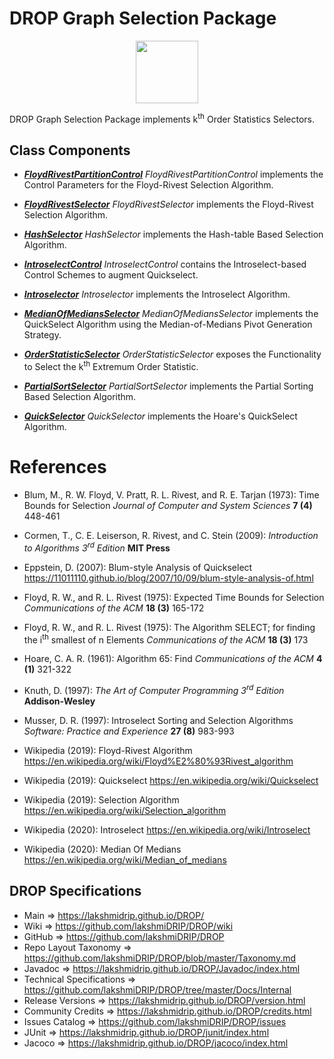 # DROP Graph Selection Package

<p align="center"><img src="https://github.com/lakshmiDRIP/DROP/blob/master/DRIP_Logo.gif?raw=true" width="100"></p>

DROP Graph Selection Package implements k<sup>th</sup> Order Statistics Selectors.


## Class Components

 * [***FloydRivestPartitionControl***](https://github.com/lakshmiDRIP/DROP/tree/master/src/main/java/org/drip/graph/selection/FloydRivestPartitionControl.java)
 <i>FloydRivestPartitionControl</i> implements the Control Parameters for the Floyd-Rivest Selection Algorithm.

 * [***FloydRivestSelector***](https://github.com/lakshmiDRIP/DROP/tree/master/src/main/java/org/drip/graph/selection/FloydRivestSelector.java)
 <i>FloydRivestSelector</i> implements the Floyd-Rivest Selection Algorithm.

 * [***HashSelector***](https://github.com/lakshmiDRIP/DROP/tree/master/src/main/java/org/drip/graph/selection/HashSelector.java)
 <i>HashSelector</i> implements the Hash-table Based Selection Algorithm.

 * [***IntroselectControl***](https://github.com/lakshmiDRIP/DROP/tree/master/src/main/java/org/drip/graph/selection/IntroselectControl.java)
 <i>IntroselectControl</i> contains the Introselect-based Control Schemes to augment Quickselect.

 * [***Introselector***](https://github.com/lakshmiDRIP/DROP/tree/master/src/main/java/org/drip/graph/selection/Introselector.java)
 <i>Introselector</i> implements the Introselect Algorithm.

 * [***MedianOfMediansSelector***](https://github.com/lakshmiDRIP/DROP/tree/master/src/main/java/org/drip/graph/selection/MedianOfMediansSelector.java)
 <i>MedianOfMediansSelector</i> implements the QuickSelect Algorithm using the Median-of-Medians Pivot Generation Strategy.

 * [***OrderStatisticSelector***](https://github.com/lakshmiDRIP/DROP/tree/master/src/main/java/org/drip/graph/selection/OrderStatisticSelector.java)
 <i>OrderStatisticSelector</i> exposes the Functionality to Select the k<sup>th</sup> Extremum Order Statistic.

 * [***PartialSortSelector***](https://github.com/lakshmiDRIP/DROP/tree/master/src/main/java/org/drip/graph/selection/PartialSortSelector.java)
 <i>PartialSortSelector</i> implements the Partial Sorting Based Selection Algorithm.

 * [***QuickSelector***](https://github.com/lakshmiDRIP/DROP/tree/master/src/main/java/org/drip/graph/selection/QuickSelector.java)
 <i>QuickSelector</i> implements the Hoare's QuickSelect Algorithm.


# References

 * Blum, M., R. W. Floyd, V. Pratt, R. L. Rivest, and R. E. Tarjan (1973): Time Bounds for Selection <i>Journal of Computer and System Sciences</i> <b>7 (4)</b> 448-461

 * Cormen, T., C. E. Leiserson, R. Rivest, and C. Stein (2009): <i>Introduction to Algorithms 3<sup>rd</sup> Edition</i> <b>MIT Press</b>

 * Eppstein, D. (2007): Blum-style Analysis of Quickselect https://11011110.github.io/blog/2007/10/09/blum-style-analysis-of.html

 * Floyd, R. W., and R. L. Rivest (1975): Expected Time Bounds for Selection <i>Communications of the ACM</i> <b>18 (3)</b> 165-172

 * Floyd, R. W., and R. L. Rivest (1975): The Algorithm SELECT; for finding the i<sup>th</sup> smallest of n Elements <i>Communications of the ACM</i> <b>18 (3)</b> 173

 * Hoare, C. A. R. (1961): Algorithm 65: Find <i>Communications of the ACM</i> <b>4 (1)</b> 321-322

 * Knuth, D. (1997): <i>The Art of Computer Programming 3<sup>rd</sup> Edition</i> <b>Addison-Wesley</b>

 * Musser, D. R. (1997): Introselect Sorting and Selection Algorithms <i>Software: Practice and Experience</i> <b>27 (8)</b> 983-993

 * Wikipedia (2019): Floyd-Rivest Algorithm https://en.wikipedia.org/wiki/Floyd%E2%80%93Rivest_algorithm

 * Wikipedia (2019): Quickselect https://en.wikipedia.org/wiki/Quickselect

 * Wikipedia (2019): Selection Algorithm https://en.wikipedia.org/wiki/Selection_algorithm

 * Wikipedia (2020): Introselect https://en.wikipedia.org/wiki/Introselect

 * Wikipedia (2020): Median Of Medians https://en.wikipedia.org/wiki/Median_of_medians


## DROP Specifications

 * Main                     => https://lakshmidrip.github.io/DROP/
 * Wiki                     => https://github.com/lakshmiDRIP/DROP/wiki
 * GitHub                   => https://github.com/lakshmiDRIP/DROP
 * Repo Layout Taxonomy     => https://github.com/lakshmiDRIP/DROP/blob/master/Taxonomy.md
 * Javadoc                  => https://lakshmidrip.github.io/DROP/Javadoc/index.html
 * Technical Specifications => https://github.com/lakshmiDRIP/DROP/tree/master/Docs/Internal
 * Release Versions         => https://lakshmidrip.github.io/DROP/version.html
 * Community Credits        => https://lakshmidrip.github.io/DROP/credits.html
 * Issues Catalog           => https://github.com/lakshmiDRIP/DROP/issues
 * JUnit                    => https://lakshmidrip.github.io/DROP/junit/index.html
 * Jacoco                   => https://lakshmidrip.github.io/DROP/jacoco/index.html
